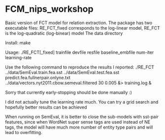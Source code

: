 FCM_nips_workshop
=================
Basic version of FCT model for relation extraction.
The package has two executable files: RE_FCT_fixed corresponds to the log-linear model, RE_FCT is the log-quadratic (log-binear) model
The data directory

Install:
make

Usage:
./RE_FCT[_fixed] trainfile devfile resfile baseline_embfile num-iter learning-rate

Use the following command to reproduce the results I reported:
./RE_FCT ../data/SemEval.train.fea.sst ../data/SemEval.test.fea.sst predict.fea.fullnerpair.onlyne.txt ../data/vectors.nyt2011.cbow.semeval.filtered 30 0.005 &> training.log &

Sorry that currently early-stopping should be done manually :)

I did not actually tune the learning rate much. You can try a grid search and hopefully better results can be achieved

When running on SemEval, it is better to close the sub-models with sst-pair features, 
    since when WordNet super sense tags are used instead of NE tags,
    the model will have much more number of entity type pairs and will lead to overfitting.

